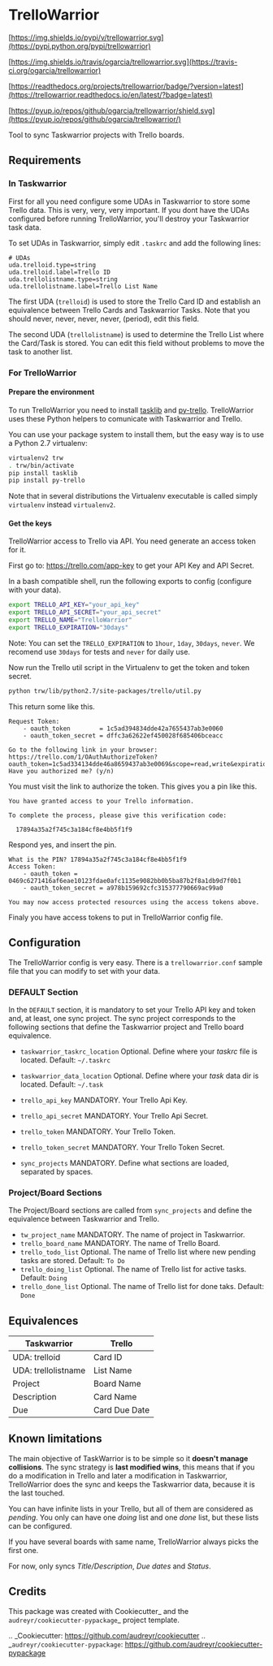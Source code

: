 # TrelloWarrior

[https://img.shields.io/pypi/v/trellowarrior.svg](https://pypi.python.org/pypi/trellowarrior)

[https://img.shields.io/travis/ogarcia/trellowarrior.svg](https://travis-ci.org/ogarcia/trellowarrior)

[https://readthedocs.org/projects/trellowarrior/badge/?version=latest](https://trellowarrior.readthedocs.io/en/latest/?badge=latest)

[https://pyup.io/repos/github/ogarcia/trellowarrior/shield.svg](https://pyup.io/repos/github/ogarcia/trellowarrior/)


Tool to sync Taskwarrior projects with Trello boards.

## Requirements

### In Taskwarrior

First for all you need configure some UDAs in Taskwarrior to store some
Trello data. This is very, very, very important. If you dont have the UDAs
configured before running TrelloWarrior, you'll destroy your Taskwarrior task
data.

To set UDAs in Taskwarrior, simply edit `.taskrc` and add the following
lines:

```
# UDAs
uda.trelloid.type=string
uda.trelloid.label=Trello ID
uda.trellolistname.type=string
uda.trellolistname.label=Trello List Name
```

The first UDA (`trelloid`) is used to store the Trello Card ID and establish
an equivalence between Trello Cards and Taskwarrior Tasks. Note that you
should never, never, never, never, (period), edit this field.

The second UDA (`trellolistname`) is used to determine the Trello List where
the Card/Task is stored. You can edit this field without problems to move
the task to another list.

### For TrelloWarrior

#### Prepare the environment

To run TrelloWarrior you need to install
[tasklib](https://github.com/robgolding63/tasklib) and
[py-trello](https://github.com/sarumont/py-trello). TrelloWarrior uses these
Python helpers to comunicate with Taskwarrior and Trello.

You can use your package system to install them, but the easy way is to use
a Python 2.7 virtualenv:

```sh
virtualenv2 trw
. trw/bin/activate
pip install tasklib
pip install py-trello
```

Note that in several distributions the Virtualenv executable is called
simply `virtualenv` instead `virtualenv2`.

#### Get the keys

TrelloWarrior access to Trello via API. You need generate an access token
for it.

First go to: https://trello.com/app-key to get your API Key and API Secret.

In a bash compatible shell, run the following exports to config (configure
with your data).

```sh
export TRELLO_API_KEY="your_api_key"
export TRELLO_API_SECRET="your_api_secret"
export TRELLO_NAME="TrelloWarrior"
export TRELLO_EXPIRATION="30days"
```

Note: You can set the `TRELLO_EXPIRATION` to `1hour`, `1day`, `30days`,
`never`. We recomend use `30days` for tests and `never` for daily use.

Now run the Trello util script in the Virtualenv to get the token and token
secret.

```sh
python trw/lib/python2.7/site-packages/trello/util.py
```

This return some like this.

```
Request Token:
    - oauth_token        = 1c5ad394834dde42a7655437ab3e0060
    - oauth_token_secret = dffc3a62622ef450028f685406bceacc

Go to the following link in your browser:
https://trello.com/1/OAuthAuthorizeToken?oauth_token=1c5ad334134dde46a8659437ab3e0069&scope=read,write&expiration=30days&name=trellowarrior
Have you authorized me? (y/n)
```

You must visit the link to authorize the token. This gives you a pin like
this.

```
You have granted access to your Trello information.

To complete the process, please give this verification code:

  17894a35a2f745c3a184cf8e4bb5f1f9
```

Respond yes, and insert the pin.

```
What is the PIN? 17894a35a2f745c3a184cf8e4bb5f1f9
Access Token:
    - oauth_token = 0469c6271416af6eae10123fdae0afc1135e9082bb0b5ba87b2f8a1db9d7f0b1
    - oauth_token_secret = a978b159692cfc315377790669ac99a0

You may now access protected resources using the access tokens above.
```

Finaly you have access tokens to put in TrelloWarrior config file.

## Configuration

The TrelloWarrior config is very easy. There is a `trellowarrior.conf`
sample file that you can modify to set with your data.

### DEFAULT Section

In the `DEFAULT` section, it is mandatory to set your Trello API key and
token and, at least, one sync project.
The sync project corresponds to the following sections
that define the Taskwarrior project and Trello board equivalence.

* `taskwarrior_taskrc_location` Optional. Define where your *taskrc* file is located. Default: `~/.taskrc`
* `taskwarrior_data_location` Optional. Define where your *task* data dir is located. Default: `~/.task`

* `trello_api_key` MANDATORY. Your Trello Api Key.
* `trello_api_secret` MANDATORY. Your Trello Api Secret.
* `trello_token` MANDATORY. Your Trello Token.
* `trello_token_secret` MANDATORY. Your Trello Token Secret.

* `sync_projects` MANDATORY. Define what sections are loaded, separated by spaces.

### Project/Board Sections

The Project/Board sections are called from `sync_projects` and define the
equivalence between Taskwarrior and Trello.

* `tw_project_name` MANDATORY. The name of project in Taskwarrior.
* `trello_board_name` MANDATORY. The name of Trello Board.
* `trello_todo_list` Optional. The name of Trello list where new pending tasks are stored. Default: `To Do`
* `trello_doing_list` Optional. The name of Trello list for active tasks. Default: `Doing`
* `trello_done_list` Optional. The name of Trello list for done taks. Default: `Done`

## Equivalences

| Taskwarrior         | Trello        |
|---------------------|---------------|
| UDA: trelloid       | Card ID       |
| UDA: trellolistname | List Name     |
| Project             | Board Name    |
| Description         | Card Name     |
| Due                 | Card Due Date |

## Known limitations

The main objective of TaskWarrior is to be simple so it 
**doesn't manage collisions**.
The sync strategy is **last modified wins**, this means that if
you do a modification in Trello and later a modification in Taskwarrior,
TrelloWarrior does the sync and keeps the Taskwarrior data, because it is
the last touched.

You can have infinite lists in your Trello, but all of them are considered
as *pending*. You only can have one *doing* list and one *done* list, but
these lists can be configured.

If you have several boards with same name, TrelloWarrior always picks the
first one.

For now, only syncs *Title/Description*, *Due dates* and *Status*.

## Credits

This package was created with Cookiecutter_ and the `audreyr/cookiecutter-pypackage`_ project template.

.. _Cookiecutter: https://github.com/audreyr/cookiecutter
.. _`audreyr/cookiecutter-pypackage`: https://github.com/audreyr/cookiecutter-pypackage

